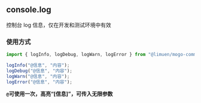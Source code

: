 ## console.log

控制台 log 信息，仅在开发和测试环境中有效

### 使用方式

```js
import { logInfo, logDebug, logWarn, logError } from "@limuen/mogo-common";

logInfo("@信息", "内容");
logDebug("@信息", "内容");
logWarn("@信息", "内容");
logError("@信息", "内容");
```

**`@`可使用一次，高亮“[信息]”，可传入无限参数**
